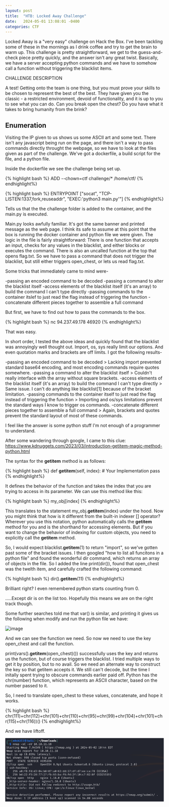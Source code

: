 ```yaml
---
layout: post
title:  "HTB: Locked Away Challenge"
date:   2024-05-01 13:08:01 -0400
categories: CTF
---
```



Locked Away is a "very easy" challenge on Hack the Box. I've been tackling some of these in the mornings as I drink coffee and try to get the brain to warm up. This challenge is pretty straightforward, we get to the guess-and-check piece pretty quickly, and the answer isn't any great twist. Basically, we have a server accepting python commands and we have to somehow call a function without triggering the blacklist items. 

CHALLENGE DESCRIPTION

A test! Getting onto the team is one thing, but you must prove your skills to be chosen to represent the best of the best. They have given you the classic - a restricted environment, devoid of functionality, and it is up to you to see what you can do. Can you break open the chest? Do you have what it takes to bring humanity from the brink?


## Enumeration

Visiting the IP given to us shows us some ASCII art and some text. There isn't any javascript being run on the page, and there isn't a way to pass commands directly throught the webpage, so we have to look at the files given as part of the challenge. We've got a dockerfile, a build script for the file, and a python file.

Inside the dockerfile we see the challenge being set up. 

{% highlight bash %}
ADD --chown=ctf challenge/* /home/ctf/
{% endhighlight%}

{% highlight bash %}
ENTRYPOINT ["socat", "TCP-LISTEN:1337,fork,reuseaddr", "EXEC:'python3 main.py'"]
{% endhighlight%}

Tells us that the the challenge folder is added to the container, and the main.py is executed. 

Main.py looks awfully familiar. It's got the same banner and printed message as the web page. I think its safe to assume at this point that the box is running the docker container and python file we were given. The logic in the file is fairly straightforward: There is one function that accepts an input, checks for any values in the blacklist, and either blocks or executes the command. There is also an uncalled function at the top that opens flag.txt. So we have to pass a command that does not trigger the blacklist, but still either triggers open_chest, or lets us read flag.txt. 

Some tricks that immediately came to mind were- 

-passing an encoded command to be decoded
-passing a command to alter the blacklist itself
-access elements of the blacklist itself (it's an array) to build the command I can't type directly
-passing commands to the container itslef to just read the flag instead of triggering the function
-concatenate different pieces together to assemble a full command

But first, we have to find out how to pass the commands to the box. 

{% highlight bash %}
nc 94.237.49.178 46920
{% endhighlight%}

That was easy. 

In short order, I tested the above ideas and quickly found that the blacklist was annoyingly well thought out. Import, os, sys really limit our options. And even quotation marks and brackets are off limits. I got the following results- 

-passing an encoded command to be decoded > Lacking import prevented standard base64 encoding, and most encoding commands require quotes somewhere.
-passing a command to alter the blacklist itself > Couldn't really interface with the array without square brackets. 
-access elements of the blacklist itself (it's an array) to build the command I can't type directly > Same issue. I can't do anything like blacklist[1] because of the bracket limitation. 
-passing commands to the container itself to just read the flag instead of triggering the function > Importing and os/sys limitations prevent the standard ways I know to trigger os commands.
-concatenate different pieces together to assemble a full command > Again, brackets and quotes prevent the standard layout of most of these commands. 

I feel like the answer is some python stuff I'm not enough of a programmer to understand. 

After some wandering through google, I came to this clue: 
https://www.kdnuggets.com/2023/03/introduction-getitem-magic-method-python.html

The syntax for the __getitem__ method is as follows:

{% highlight bash %}
def __getitem__(self, index):
	# Your Implementation
	pass
{% endhighlight%}
 

It defines the behavior of the function and takes the index that you are trying to access in its parameter. We can use this method like this:

{% highlight bash %}
my_obj[index] 
{% endhighlight%}
 

This translates to the statement my_obj.__getitem__(index) under the hood. Now you might think that how is it different from the built-in indexer [] operator? Wherever you use this notation, python automatically calls the __getitem__ method for you and is the shorthand for accessing elements. But if you want to change the behavior of indexing for custom objects, you need to explicitly call the __getitem__ method.


So, I would expect blacklist.__getitem__(1) to return "import", so we've gotten past some of the bracket issues. 
I then googled "how to list all funcitons in a python file" and found the wonderful dir command, which returns an array of objects in the file. So I added the line print(dir()), found that open_chest was the twelth item, and carefully crafted the following command: 

{% highlight bash %}
dir().__getitem__(11)
{% endhighlight%}

Brilliant right? I even remembered python starts counting from 0. 

.....Except dir is on the list too. 
Hopefully this means we are on the right track though. 

Some further searches told me that var() is similar, and printing it gives us the following when modify and run the python file we have: 

![image](https://github.com/N0SH3LL/n0sh3ll.github.io/assets/107323047/a56c7a62-d54b-4bf2-8ab0-fe219fa0760e)

And we can see the function we need. 
So now we need to use the key open_chest and call the function. 

print(vars().__getitem__(open_chest)()) successfully uses the key and returns us the function, but of course triggers the blacklist. I tried multiple ways to get it by position, but to no avail. So we need an alternate way to construct the key so that getitem accepts it. We still can't decode, but the time I initally spent trying to obscure commands earlier paid off. Python has the chr(number) function, which represents an ASCII character, based on the number passed to it. 

So, I need to translate open_chest to these values, concatenate, and hope it works. 

{% highlight bash %}
chr(111)+chr(112)+chr(101)+chr(110)+chr(95)+chr(99)+chr(104)+chr(101)+chr(115)+chr(116))()
{% endhighlight%}

And we have liftoff. 

![screenshot](/assets/images/Usage/nmap%20results.png)
